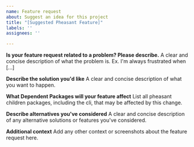 ```yaml
---
name: Feature request
about: Suggest an idea for this project
title: "[Suggested Pheasant Feature]"
labels: ''
assignees: ''

---
```


**Is your feature request related to a problem? Please describe.**
A clear and concise description of what the problem is. Ex. I'm always frustrated when [...]

**Describe the solution you'd like**
A clear and concise description of what you want to happen.

**What Dependent Packages will your feature affect**
List all pheasant children packages, including the cli, that may be affected by this change.

**Describe alternatives you've considered**
A clear and concise description of any alternative solutions or features you've considered.

**Additional context**
Add any other context or screenshots about the feature request here.
